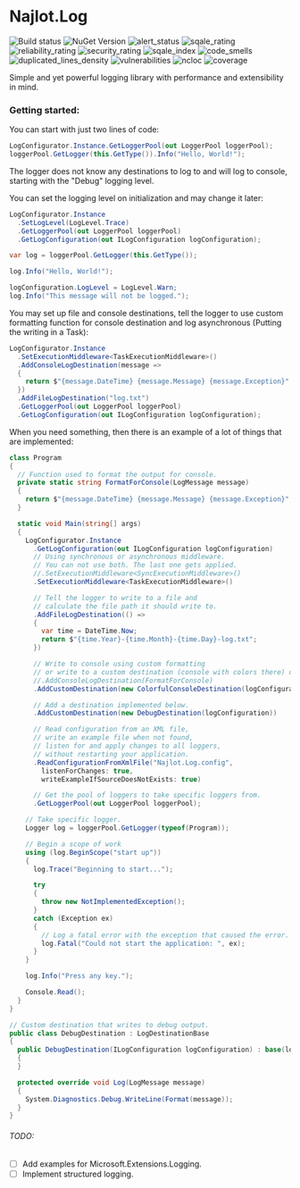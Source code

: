 # Najlot.Log 

![Build status](https://dev.azure.com/Najlot/Log/_apis/build/status/Log%20msbuild?branchName=master) ![NuGet Version](https://img.shields.io/nuget/v/Najlot.Log.svg) ![alert_status](https://sonarcloud.io/api/project_badges/measure?project=najlot_Log&metric=alert_status) ![sqale_rating](https://sonarcloud.io/api/project_badges/measure?project=najlot_Log&metric=sqale_rating) ![reliability_rating](https://sonarcloud.io/api/project_badges/measure?project=najlot_Log&metric=reliability_rating) ![security_rating](https://sonarcloud.io/api/project_badges/measure?project=najlot_Log&metric=security_rating) ![sqale_index](https://sonarcloud.io/api/project_badges/measure?project=najlot_Log&metric=sqale_index) ![code_smells](https://sonarcloud.io/api/project_badges/measure?project=najlot_Log&metric=code_smells) ![duplicated_lines_density](https://sonarcloud.io/api/project_badges/measure?project=najlot_Log&metric=duplicated_lines_density) ![vulnerabilities](https://sonarcloud.io/api/project_badges/measure?project=najlot_Log&metric=vulnerabilities) ![ncloc](https://sonarcloud.io/api/project_badges/measure?project=najlot_Log&metric=ncloc) ![coverage](https://sonarcloud.io/api/project_badges/measure?project=najlot_Log&metric=coverage)

Simple and yet powerful logging library with performance and extensibility in mind.

### Getting started:
You can start with just two lines of code:
```csharp
LogConfigurator.Instance.GetLoggerPool(out LoggerPool loggerPool);
loggerPool.GetLogger(this.GetType()).Info("Hello, World!");
```
The logger does not know any destinations to log to and will log to console, starting with the "Debug" logging level.

You can set the logging level on initialization and may change it later:
```csharp
LogConfigurator.Instance
  .SetLogLevel(LogLevel.Trace)
  .GetLoggerPool(out LoggerPool loggerPool)
  .GetLogConfiguration(out ILogConfiguration logConfiguration);

var log = loggerPool.GetLogger(this.GetType());

log.Info("Hello, World!");

logConfiguration.LogLevel = LogLevel.Warn;
log.Info("This message will not be logged.");
```

You may set up file and console destinations, 
tell the logger to use custom formatting function for console destination and log asynchronous (Putting the writing in a Task):
```csharp
LogConfigurator.Instance
  .SetExecutionMiddleware<TaskExecutionMiddleware>()
  .AddConsoleLogDestination(message =>
  {
    return $"{message.DateTime} {message.Message} {message.Exception}";
  })
  .AddFileLogDestination("log.txt")
  .GetLoggerPool(out LoggerPool loggerPool)
  .GetLogConfiguration(out ILogConfiguration logConfiguration);
```

When you need something, then there is an example of a lot of things that are implemented:
```csharp
class Program
{
  // Function used to format the output for console.
  private static string FormatForConsole(LogMessage message)
  {
    return $"{message.DateTime} {message.Message} {message.Exception}";
  }

  static void Main(string[] args)
  {
    LogConfigurator.Instance
      .GetLogConfiguration(out ILogConfiguration logConfiguration)
      // Using synchronous or asynchronous middleware.
      // You can not use both. The last one gets applied.
      //.SetExecutionMiddleware<SyncExecutionMiddleware>()
      .SetExecutionMiddleware<TaskExecutionMiddleware>()

      // Tell the logger to write to a file and
      // calculate the file path it should write to.
      .AddFileLogDestination(() =>
      {
        var time = DateTime.Now;
        return $"{time.Year}-{time.Month}-{time.Day}-log.txt";
      })

      // Write to console using custom formatting
      // or write to a custom destination (console with colors there) using the same formatting
      //.AddConsoleLogDestination(FormatForConsole)
      .AddCustomDestination(new ColorfulConsoleDestination(logConfiguration), FormatForConsole)

      // Add a destination implemented below.
      .AddCustomDestination(new DebugDestination(logConfiguration))

      // Read configuration from an XML file,
      // write an example file when not found,
      // listen for and apply changes to all loggers, 
      // without restarting your application.
      .ReadConfigurationFromXmlFile("Najlot.Log.config", 
        listenForChanges: true,
        writeExampleIfSourceDoesNotExists: true)

      // Get the pool of loggers to take specific loggers from.
      .GetLoggerPool(out LoggerPool loggerPool);

    // Take specific logger.
    Logger log = loggerPool.GetLogger(typeof(Program));

    // Begin a scope of work
    using (log.BeginScope("start up"))
    {
      log.Trace("Beginning to start...");

      try
      {
        throw new NotImplementedException();
      }
      catch (Exception ex)
      {
        // Log a fatal error with the exception that caused the error.
        log.Fatal("Could not start the application: ", ex);
      }
    }

    log.Info("Press any key.");

    Console.Read();
  }
}

// Custom destination that writes to debug output.
public class DebugDestination : LogDestinationBase
{
  public DebugDestination(ILogConfiguration logConfiguration) : base(logConfiguration)
  {
  }

  protected override void Log(LogMessage message)
  {
    System.Diagnostics.Debug.WriteLine(Format(message));
  }
}
```


###### TODO:
- [ ] Add examples for Microsoft.Extensions.Logging.
- [ ] Implement structured logging.
